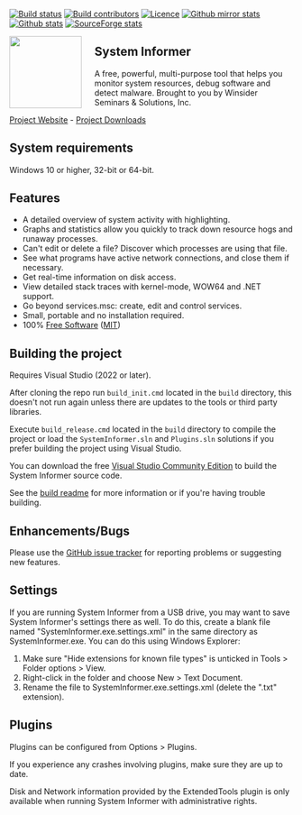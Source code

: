 [![Build status](https://img.shields.io/github/actions/workflow/status/winsiderss/systeminformer/msbuild.yml?branch=master&style=for-the-badge)](https://github.com/winsiderss/systeminformer/actions/workflows/msbuild.yml)
[![Build contributors](https://img.shields.io/github/contributors/winsiderss/systeminformer.svg?style=for-the-badge&color=blue)](https://github.com/winsiderss/systeminformer/graphs/contributors)
[![Licence](https://img.shields.io/badge/license-MIT-blue.svg?style=for-the-badge&color=blue)](https://opensource.org/licenses/MIT)
[![Github mirror stats](https://img.shields.io/github/downloads/winsiderss/si-builds/total.svg?style=for-the-badge&color=red)](https://somsubhra.github.io/github-release-stats/?username=winsiderss&repository=si-builds)
[![Github stats](https://img.shields.io/github/downloads/winsiderss/systeminformer/total.svg?style=for-the-badge&color=red)](https://somsubhra.github.io/github-release-stats/?username=winsiderss&repository=systeminformer)
[![SourceForge stats](https://img.shields.io/sourceforge/dt/processhacker.svg?style=for-the-badge&color=red)](https://sourceforge.net/projects/processhacker/files/stats/timeline?period=monthly)

<img align="left" src="https://github.com/winsiderss/systeminformer/raw/master/SystemInformer/resources/systeminformer-128x128.png" width="128" height="128" style="max-width: 100%;padding-right: 20px;">

## System Informer

A free, powerful, multi-purpose tool that helps you monitor system resources, debug software and detect malware. Brought to you by Winsider Seminars & Solutions, Inc.

[Project Website](https://systeminformer.com/) - [Project Downloads](https://systeminformer.com/downloads.php)

## System requirements

Windows 10 or higher, 32-bit or 64-bit.

## Features

* A detailed overview of system activity with highlighting.
* Graphs and statistics allow you quickly to track down resource hogs and runaway processes.
* Can't edit or delete a file? Discover which processes are using that file.
* See what programs have active network connections, and close them if necessary.
* Get real-time information on disk access.
* View detailed stack traces with kernel-mode, WOW64 and .NET support.
* Go beyond services.msc: create, edit and control services.
* Small, portable and no installation required.
* 100% [Free Software](https://www.gnu.org/philosophy/free-sw.en.html) ([MIT](https://opensource.org/licenses/MIT))


## Building the project

Requires Visual Studio (2022 or later).

After cloning the repo run `build_init.cmd` located in the `build` directory, this doesn't not run again unless there are updates to the tools or third party libraries.

Execute `build_release.cmd` located in the `build` directory to compile the project or load the `SystemInformer.sln` and `Plugins.sln` solutions if you prefer building the project using Visual Studio.

You can download the free [Visual Studio Community Edition](https://www.visualstudio.com/vs/community/) to build the System Informer source code.

See the [build readme](./build/README.md) for more information or if you're having trouble building.

## Enhancements/Bugs


Please use the [GitHub issue tracker](https://github.com/winsiderss/systeminformer/issues)
for reporting problems or suggesting new features.


## Settings

If you are running System Informer from a USB drive, you may want to
save System Informer's settings there as well. To do this, create a
blank file named "SystemInformer.exe.settings.xml" in the same
directory as SystemInformer.exe. You can do this using Windows Explorer:

1. Make sure "Hide extensions for known file types" is unticked in
   Tools > Folder options > View.
2. Right-click in the folder and choose New > Text Document.
3. Rename the file to SystemInformer.exe.settings.xml (delete the ".txt"
   extension).

## Plugins

Plugins can be configured from Options > Plugins.

If you experience any crashes involving plugins, make sure they
are up to date.

Disk and Network information provided by the ExtendedTools plugin is
only available when running System Informer with administrative
rights.
